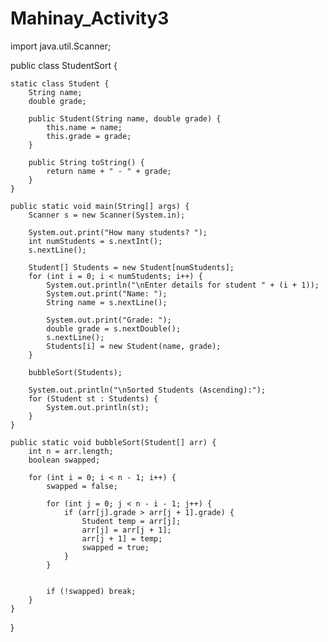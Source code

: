 # Mahinay_Activity3
import java.util.Scanner;

public class StudentSort {

    static class Student {
        String name;
        double grade;

        public Student(String name, double grade) {
            this.name = name;
            this.grade = grade;
        }

        public String toString() {
            return name + " - " + grade;
        }
    }

    public static void main(String[] args) {
        Scanner s = new Scanner(System.in);

        System.out.print("How many students? ");
        int numStudents = s.nextInt();
        s.nextLine();  

        Student[] Students = new Student[numStudents];
        for (int i = 0; i < numStudents; i++) {
            System.out.println("\nEnter details for student " + (i + 1));
            System.out.print("Name: ");
            String name = s.nextLine();

            System.out.print("Grade: ");
            double grade = s.nextDouble();
            s.nextLine();  
            Students[i] = new Student(name, grade);
        }

        bubbleSort(Students);

        System.out.println("\nSorted Students (Ascending):");
        for (Student st : Students) {
            System.out.println(st);  
        }
    }

    public static void bubbleSort(Student[] arr) {
        int n = arr.length;  
        boolean swapped;

        for (int i = 0; i < n - 1; i++) {  
            swapped = false;

            for (int j = 0; j < n - i - 1; j++) {  
                if (arr[j].grade > arr[j + 1].grade) {  
                    Student temp = arr[j];
                    arr[j] = arr[j + 1];
                    arr[j + 1] = temp;
                    swapped = true;
                }
            }

    
            if (!swapped) break;
        }
    }
}

